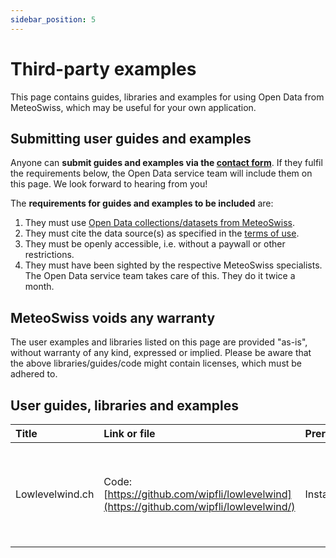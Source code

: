 ```yaml
---
sidebar_position: 5
---
```


# Third-party examples 

This page contains guides, libraries and examples for using Open Data from MeteoSwiss, which may be useful for your own application.

## Submitting user guides and examples

Anyone can **submit guides and examples via the [contact form](https://www.meteoswiss.admin.ch/about-us/contact/contact-form.html)**. If they fulfil the requirements below, the Open Data service team will include them on this page. We look forward to hearing from you!

The **requirements for guides and examples to be included** are:
1. They must use [Open Data collections/datasets from MeteoSwiss](https://opendatadocs.meteoswiss.ch).
2. They must cite the data source(s) as specified in the [terms of use](https://opendatadocs.meteoswiss.ch/#terms-of-use).
3. They must be openly accessible, i.e. without a paywall or other restrictions.
4. They must have been sighted by the respective MeteoSwiss specialists. The Open Data service team takes care of this. They do it twice a month.

## MeteoSwiss voids any warranty

The user examples and libraries listed on this page are provided "as-is", without warranty of any kind, expressed or implied. Please be aware that the above libraries/guides/code might contain licenses, which must be adhered to.
 
## User guides, libraries and examples

| Title | Link or file | Prerequisites | Description | Author | Date |
|:------|:-------------|:--------------|:------------|:-------|:-----|
| Lowlevelwind.ch | Code: [https://github.com/wipfli/lowlevelwind](https://github.com/wipfli/lowlevelwind/) | Install Python | This uses the [ICON-CH1-EPS](https://opendatadocs.meteoswiss.ch/e-forecast-data/e2-e3-numerical-weather-forecasting-model#models-specifications) (wind only). <br></br> <br></br> Application: [https://lowlevelwind.ch](https://lowlevelwind.ch/) | Oliver Wipfli | 07-2025 |
